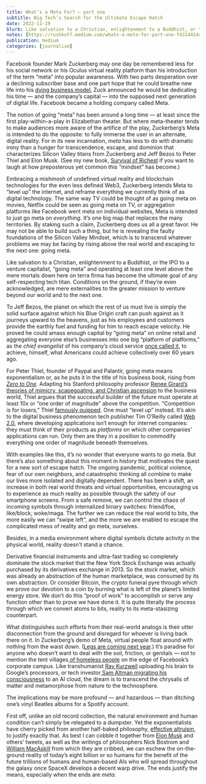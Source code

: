 ```yaml
---
title: What’s a Meta For? — part one
subtitle: Big Tech’s Search for the Ultimate Escape Hatch
date: 2022-11-19
blurb: Like salvation to a Christian, enlightenment to a Buddhist, or the IPO to a venture capitalist, “going meta” and operating at least one level above the mere mortals down here on terra firma has become the ultimate goal of any self-respecting tech titan.
notes: [https://rushkoff.medium.com/whats-a-meta-for-part-one-f4314414c14f](https://rushkoff.medium.com/whats-a-meta-for-part-one-f4314414c14f "https://rushkoff.medium.com/whats-a-meta-for-part-one-f4314414c14f")
publication: medium
categories: [journalism]
---
```


Facebook founder Mark Zuckerberg may one day be remembered less for his social network or his Oculus virtual reality platform than his introduction of the term “meta” into popular awareness. With two parts desperation over a declining subscriber base and one part hope that he could breathe new life into his [dying business model](https://www.forbes.com/sites/dereksaul/2022/11/03/meta-is-the-sp-500s-worst-performer-of-2022-as-losses-near-75/?sh=44d820dd303d), Zuck announced he would be dedicating his time — and the company’s capital — into the supposed next generation of digital life. Facebook became a holding company called Meta.

The notion of going “meta” has been around a long time — at least since the first play-within-a-play in Elizabethan theater. But where meta-theater tends to make audiences more aware of the artifice of the play, Zuckerberg’s Meta is intended to do the opposite: to fully immerse the user in an alternate, digital reality. For in its new incarnation, _meta_ has less to do with dramatic irony than a hunger for transcendence, escape, and dominion that characterizes Silicon Valley titans from Zuckerberg and Jeff Bezos to Peter Thiel and Elon Musk. (See my new book, [Survival of Richest](https://www.amazon.com/Survival-Richest-Escape-Fantasies-Billionaires/dp/0393881067/) if you want to laugh at how preposterous yet common this “mindset” has become.)

Embracing a mishmosh of undefined virtual reality and blockchain technologies for the even less defined Web3, Zuckerberg intends Meta to “level up” the internet, and reframe everything we currently think of as digital technology. The same way TV could be thought of as going meta on movies, Netflix could be seen as going meta on TV, or aggregation platforms like Facebook went meta on individual websites, Meta is intended to just go meta on _everything_. It’s one big map that replaces the many territories. By staking such a claim, Zuckerberg does us all a great favor. He may not be able to build such a thing, but he is revealing the faulty foundations of the Silicon Valley Mindset, which is to transcend whatever problems we may be facing by rising above the real world and escaping to the next one: going meta.

Like salvation to a Christian, enlightenment to a Buddhist, or the IPO to a venture capitalist, “going meta” and operating at least one level above the mere mortals down here on terra firma has become the ultimate goal of any self-respecting tech titan. Conditions on the ground, if they’re even acknowledged, are mere externalities to the greater mission to venture beyond our world and to the next one.

To Jeff Bezos, the planet on which the rest of us must live is simply the solid surface against which his Blue Origin craft can push against as it journeys upward to the heavens, just as his employees and customers provide the earthly fuel and funding for him to reach escape velocity. He proved he could amass enough capital by “going meta” on online retail and aggregating everyone else’s businesses into one big “platform of platforms,” as the _chief evangelist_ of his company’s cloud service [once called it](https://aws.amazon.com/blogs/aws/the-cloud-as-a-platform-for-platforms/), to achieve, himself, what Americans could achieve collectively over 60 years ago.

For Peter Thiel, founder of Paypal and Palantir, going meta means exponentialism or, as he puts it in the title of his business book, rising from [_Zero to One_](https://www.thenewatlantis.com/publications/competing-to-conform)_._ Adapting his Stanford philosophy professor [Renee Girard’s theories of mimicry, scapegoating, and Christian ascension](https://unherd.com/2021/09/how-peter-thiel-became-a-scapegoat/) to the business world, Thiel argues that the successful builder of the future must operate at least 10x or “one order of magnitude” above the competition. “Competition is for losers,” Thiel [famously quipped](https://www.wsj.com/articles/peter-thiel-competition-is-for-losers-1410535536). One must “level up” instead. It’s akin to the digital business phenomenon tech publisher Tim O’Reilly called [Web 2.0](https://www.oreilly.com/pub/a/web2/archive/what-is-web-20.html), where developing applications isn’t enough for internet companies: they must think of their products as _platforms_ on which other companies’ applications can run. Only then are they in a position to commodify everything one order of magnitude beneath themselves.

With examples like this, it’s no wonder that everyone wants to go meta. But there’s also something about this moment in history that motivates the quest for a new sort of escape hatch. The ongoing pandemic, political violence, fear of our own neighbors, and catastrophic thinking all combine to make our lives more isolated and digitally dependent. There has been a shift, an increase in both real world threats and virtual opportunities, encouraging us to experience as much reality as possible through the safety of our smartphone screens. From a safe remove, we can control the chaos of incoming symbols through internalized binary switches: friend/foe, like/block, woke/maga. The further we can reduce the real world to bits, the more easily we can “swipe left”, and the more we are enabled to escape the complicated mess of reality and go meta, ourselves.

Besides, in a media environment where digital symbols dictate activity in the physical world, reality doesn’t stand a chance.

Derivative financial instruments and ultra-fast trading so completely dominate the stock market that the New York Stock Exchange was actually purchased by its derivatives exchange in 2013. So the stock market, which was already an abstraction of the human marketplace, was consumed by its own abstraction. Or consider Bitcoin, the crypto funeral pyre through which we prove our devotion to a coin by burning what is left of the planet’s limited energy store. We don’t do this “proof of work” to accomplish or serve any function other than to prove we have done it. It is quite literally the process through which we convert atoms to bits, reality to its meta-stasizing counterpart.

What distinguishes such efforts from their real-world analogs is their utter disconnection from the ground and disregard for whoever is living back there on it. In Zuckerberg’s demo of Meta, virtual people float around with nothing from the waist down. ([Legs are coming next year](https://techcrunch.com/2022/10/14/metas-legs-update-is-not-on-the-horizon-yet/).) It’s paradise for anyone who doesn’t want to deal with the soil, friction, or genitals — not to mention the tent villages[ of homeless people](https://www.latimes.com/california/story/2021-03-04/silicon-valley-homeless-camp-near-facebook-returns) on the edge of Facebook’s corporate campus. Like transhumanist [Ray Kurzweil](https://www.kurzweilai.net/daily-mail-well-be-uploading-our-entire-minds-to-computers-by-2045-and-our-bodies-will-be-replaced-by-machines-within-90-years-google-expert-claims) uploading his brain to Google’s processors, or tech investor[ Sam Altman migrating his consciousness](https://www.standard.co.uk/news/world/silicon-valley-billionaire-pays-company-thousands-to-kill-him-and-preserve-his-brain-forever-a3790871.html) to an AI cloud, the dream is to transcend the chrysalis of matter and metamorphose from nature to the technosphere.

The implications may be more profound — and hazardous — than ditching one’s vinyl Beatles albums for a Spotify account.

First off, unlike an old record collection, the natural environment and human condition can’t simply be relegated to a dumpster. Yet the exponentialists have cherry picked from another half-baked philosophy, [effective altruism](https://www.effectivealtruism.org/), to justify exactly that. As best I can cobble it together from [Elon Musk](https://www.fastcompany.com/90784622/the-truth-about-elon-musk-sam-bankman-fried-and-effective-altruism) and others’ tweets, as well as the writings of philosophers Nick Bostrom and [William MacAskill](https://www.theatlantic.com/health/archive/2022/09/oxford-philosophy-professor-william-macaskill-effective-altruism-interview/671597/) from which they are cribbed, we can eschew the on-the-ground reality of today’s eight billion or so humans for the benefit of the future trillions of humans and human-based AIs who will spread throughout the galaxy once SpaceX develops a decent warp drive. The ends justify the means, especially when the ends are _meta_.
